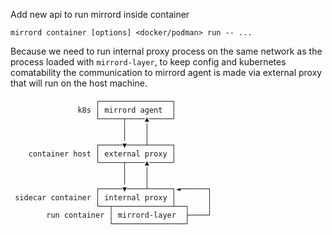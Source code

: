 Add new api to run mirrord inside container

```
mirrord container [options] <docker/podman> run -- ...
```

Because we need to run internal proxy process on the same network as the process loaded with `mirrord-layer`, to keep config and kubernetes comatability the communication to mirrord agent is made via external proxy that will run on the host machine.
```
                   ┌────────────────┐         
               k8s │ mirrord agent  │         
                   └─────┬────▲─────┘         
                         │    │               
                         │    │               
                   ┌─────▼────┴─────┐         
    container host │ external proxy │         
                   └─────┬────▲─────┘         
                         │    │               
                         │    │               
                   ┌─────▼────┴─────┐◄──────┐ 
 sidecar container │ internal proxy │       │ 
                   └──┬─────────────┴──┐    │ 
        run container │ mirrord-layer  ├────┘ 
                      └────────────────┘      
```
